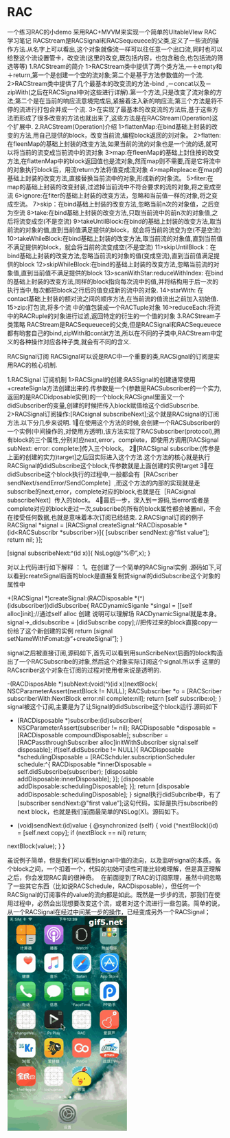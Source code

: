 # RAC
一个练习RAC的小demo 采用RAC+MVVM来实现一个简单的UItableVIew
RAC  学习笔记
RACStream是RACSignal和RACSequeuece的父类,定义了一些流的操作方法.从名字上可以看出,这个对象就像流一样可以往任意一个出口流,同时也可以给整这个流设置管卡，改变流(这里的改变,既包括内容，也包含融合,也包括流的筛选等等)
1.RACStream的简介
	1>RACStream类中提供了两个类方法,—＋empty和＋return,第一个是创建一个空的流对象;第二个是基于方法参数值的一个流.
	2>RACStream类中提供了几个最基本的改变流的方法-bind ,－concat以及－zipWith(之后在RACSignal中对这些进行详解).第一个方法,只是改变了流对象的方法;第二个是在当前的响应流意境完成后,紧接着注入新的响应流;第三个方法是将不停的流进行打包合并成一个流.
	3>在实现了最基本的改变流的方法后,基于这些方法而形成了很多改变的方法也就出来了,这些方法是在RACStream(Operation)这个扩展中.
2.RACStream(Operation)介绍
	1>flattenMap:在bind基础上封装的改变的方法,用自己提供的block，改变当前流,编程block返回的刘对象。
	2>flatten:在fleenMap的基础上封装的改变方法,如果当前的流的对象也是一个流的话,就可以将当前的流变成当前流中的流对象
	3>map:在fleenMap的基础上封住按的改变方法,在flattenMap中的block返回值也是流对象,然而map则不需要,而是它将流中的对象执行block后，用流return方法将值变成流对象
	4>mapRepleace:在map的基础上封装的改变方法,直接替换当前流中的对象,形成新的对象流。
	5>fiter:在map的基础上封装的改变封装,过滤掉当前流中不符合要求的流的对象,将之变成空流
	6>ignore:在fiter的基础上封装的改变方法，忽略和当前值一样的对象,将之变成空流。
	7>skip：在bind基础上封装的改变方法,忽略当前n次的对象值，之后变为空流
	8>take:在bind基础上封装的改变方法,只取当前流中的前n次的对象值,之后将流变成空(不是空流)
	9>takeUntilBlock:在bind的基础上封装的改变方法,取当前流的对象的值,直到当前值满足提供的block，就会将当前的流变为空(不是空流)
	10>takeWhileBlock:在bind基础上封装的改变方法,取当前流的对象值,直到当前值不满足提供的block，就会将当前的流变成空(不是空流)
	11>skipUntilBlock：在bind基础上封装的改变方法,忽略当前流的对象的值(变成空流),直到当前值满足提供的block
	12>skipWhileBlock:在bind的基础上封装的改变方法,忽略当前流的对象值,直到当前值不满足提供的block
	13>scanWithStar:reduceWithIndex:  在bind的基础上封装的改变方法,同样的block指向每次流中的值,并将结构用于后一次的执行当中,每次都把block之行后的值变成新的流中的对象.
	14>starWith: 在contact基础上封装的额对流之间的顺序方法,在当前流的值流出之前加入初始值.
	15>zip:打包流,将多个流 中的值包装成一个RACTuple对象
	16>reduceEach:将流中的RACRuple的对象进行过滤,返回特定的衍生的一个值的对象
3.RACStream子类策略
	RACStream是RACSequeuece的父类,但是RACSignal和RACSequeuece都有哟套自己的bind,zipWith和contât方法,所以在不同的子类中,RACStream中定义的各种操作对应各种子类,就会有不同的含义.



RACSignal订阅
RACSignal可以说是RAC中一个重要的类,RACSignal的订阅是实用RAC的核心机制.

1.RACSignal  订阅机制
	1>RACSignal的创建:RASSignal的创建通常使用+createSignla方法创建出来的.传参数是一个(参数是RACSubscriber的一个实力,返回的是RACDidposable实例)的一个block;RACSignal里面又一个didSubscriber的变量,创建的时候把传入block赋值给这个didSubscribe.
	2>RACSignal订阅操作:[RACsignal subscribeNext];这个就是RACsignal的订阅方法.以下分几步来说明.
		1⃣️在使用这个方法的时候,会创建一个RACSubscriber的一个实例(中间操作的,对使用方透明),该方法实现了RACSubscriber(protocol),拥有block的三个属性,分别对应next,error，complete，即使用方调用[RACSignal subNext: error: complete:]传入三个block。
		2⃣️[RACSignal subscribe:(传参是上面的创建的实力)target]之后回实际进入这个方法.这个方法的核心就是执行RACSignal的didSubscribe这个block,传参数就是上面创建的实例target
		3⃣️在didSubscribe这个block执行的过程中,一般都会有［RACscriber sendNext/sendError/SendComplete］,而这个方法的内部的实现就是走subscribe的next,error，complete对应的block,也就是在［RACsignal subscribeNext］传入的block。
		4⃣️最后一步，深入到＝源码,当error或者是complete对应的block走过一次,subscribe的所有的block属性都会被置nil，不会在接受任何数据,也就是意味着本次订阅已经结束.
2.RACSignal订阅的例子
	RACSignal *signal = [RACSignal createSignal:^RACDisposable *(id<RACSubscribr *subscriber>)]{
	[subscriber sendNext:@“fist value”];
	return nil;
}];

[signal subscribeNext:^(id x)]{
	NsLog(@“%@”,x);
}

对以上代码进行如下解释	：
1。在创建了一个简单的RACSignal实例	.源码如下,可以看到createSignal后面的block是直接复制贷signal的didSubscribe这个对象的属性中


+(RACSignal *)createSignal:(RACDisposable *(^)(id<RACSubscriber>subscriber))didSubscribe{
	RACDynamicSiganle *singal = [[self alloc]init];//通过self alloc 创建  说明可以理解场	RACDynamicSignal就是本身。
	signal->_didsubscribe = [didSubscribe copy];//把传过来的block直接copy一份给了这个新创建的实例
	return [signal setNameWithFomat:@“+createSignal”];
}

signal之后被直接订阅,源码如下,首先可以看到用sunScribeNext后面的block构造出了一个RACSubscribe的对象,然后这个对象实际订阅这个signal.所以手 这里的RACscriber这个对象在订阅的过程对使用者来说是透明的.

-(RACDisposAble *)subNext:(void(^)(id x))nextBlock{
	NSCParameterAssert(nextBlock != NULL);
	RACSubscriber *o = [RACScriber subscriberWith:NextBlock error:nil complete:nil];
	return [self subscribe:o];
}
signal被这个订阅,主要是为了让Signal的didSubscribe这个block运行.源码如下
- (RACDisposable *)subscribe:(id<RACSubscribe>)subscriber{
	NSCParameterAssert(subscriber != nil);
	RACDisposable *disposable = [RACDisposable compoundDisposable];
	subscriber = [RACPassthroughSubscriber alloc]initWithSubscriber signal:self disposable];
	if(self.didSubscribe != NULL){
	RACDisposable *schedulingDisposable = [RACSchduler.subscriptionScheduler schedule:^{
	RACDisposable *innerDisposable = self.didSubscribe(subscriber);
	[disposable addDisposable:innerDisposable];
}];
	[disposable addDisposable:schedulingDisposable];
}];
return [disposable addDisposable:schedulingDisposable];
}
signal执行didSubcribe中，有了[subscriber sendNext:@"first value”];这句代码，实际是执行subscribe的next block，也就是我们前面最简单的NSLog(X)。源码如下。

- (void)sendNext:(id)value {
@synchronized (self) {
void (^nextBlock)(id) = [self.next copy];
if (nextBlock == nil) return;

nextBlock(value);
}
}

虽说例子简单，但是我们可以看到signal中值的流向，以及监听signal的本质。各个block之间，一个扣着一个，代码的初始可读性可能比较难理解，但是真正理解之后，你会发现RAC真的很神奇。 
在前面提到了RAC的订阅原理，虽然中间忽略了一些其它东西（比如说RACSchedule，RACDisposable），但任何一个RACSignal的订阅事件的value的流向都是如此。既然是一步步的流，那我们在使用过程中，必然会出现想要改变这个流，或者对这个流进行一些包装。简单的说，从一个RACSignal在经过中间某一步的操作，已经变成另外一个RACSignal；
![Image text](https://raw.githubusercontent.com/hsdji/RAC/master/aaaaaaa.gif)

